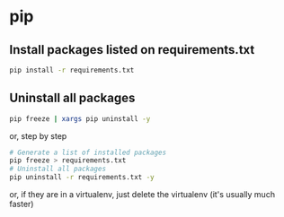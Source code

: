 # pip

## Install packages listed on requirements.txt

```bash
pip install -r requirements.txt
```

## Uninstall all packages

```bash
pip freeze | xargs pip uninstall -y
```

or, step by step

```bash
# Generate a list of installed packages
pip freeze > requirements.txt
# Uninstall all packages
pip uninstall -r requirements.txt -y
```

or, if they are in a virtualenv, just delete the virtualenv (it's usually much faster)
